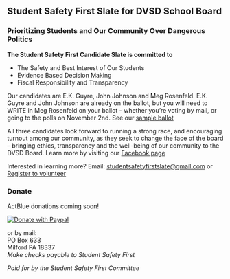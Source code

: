 ## Student Safety First Slate for DVSD School Board 

### Prioritizing Students and Our Community Over Dangerous Politics

**The Student Safety First Candidate Slate is committed to**
 
- The Safety and Best Interest of Our Students
- Evidence Based Decision Making
- Fiscal Responsibility and Transparency

Our candidates are E.K. Guyre, John Johnson and Meg Rosenfeld. E.K. Guyre and John Johnson are already on the ballot, but you will need to WRITE in Meg Rosenfeld on your ballot - whether you’re voting by mail, or going to the polls on November 2nd. See our [sample ballot](images/SSF%20BALLOT%20instructions.png)

All three candidates look forward to running a strong race, and encouraging turnout among our community, as they seek to change the face of the board – bringing ethics, transparency and the well-being of our community to the DVSD Board.
Learn more by visiting our [Facebook page](www.facebook.com/studentsafetyfirst)

Interested in learning more? 
Email: [studentsafetyfirstslate@gmail.com](mailto:studentsafetyfirstslate@gmail.com)
or
[Register to volunteer](https://forms.gle/Z8MhXqPnsuyT8o73A)

### Donate

ActBlue donations coming soon!

[![Donate with Paypal](https://www.paypalobjects.com/webstatic/en_US/i/buttons/PP_logo_h_100x26.png)](https://www.paypal.com/donate/?business=studentsafetyfirstslate@gmail.com&no_recurring=0&item_name=To+support+the+Student+Safety+First+Slate+for+DV+School+Board+&currency_code=USD&fbclid=IwAR2c7oe8yLtCDgqUv6FDtT6hpmaZ0HDOyzDw8URaE2mX7gfjXIjDjec7pJY)


or by mail:  
PO Box 633  
Milford PA 18337  
*Make checks payable to Student Safety First*

*Paid for by the Student Safety First Committee*